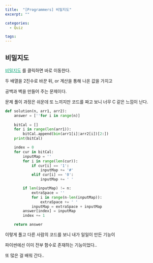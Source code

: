 ```yaml
---
title:  "[Programmers] 비밀지도"
excerpt: ""

categories:
  - Quiz

tags:
---
```


## 비밀지도

<a href="https://programmers.co.kr/learn/courses/30/lessons/17681" style="color:#0FA678" target="_blank">비밀지도</a> 를 클릭하면 바로 이동한다.

두 배열을 2진수로 바꾼 뒤, or 계산을 통해 나온 값을 가지고

공백과 벽을 만들어 주는 문제이다.

문제 풀이 과정은 쉬운데 또 느끼지만 코드를 짜고 보니 너무 C 같은 느낌이 난다.

```python
def solution(n, arr1, arr2):
	answer = [''for i in range(n)]
	
	bitCal = []
	for i in range(len(arr1)):
		bitCal.append(bin(arr1[i]|arr2[i])[2:])
	print(bitCal)

	index = 0
	for cur in bitCal:
		inputMap = ''
		for i in range(len(cur)):
			if cur[i] == '1':
				inputMap += '#'
			elif cur[i] == '0':
				inputMap += ' '

		if len(inputMap) != n:
			extraSpace = ''
			for i in range(n-len(inputMap)):
				extraSpace += ' '
			inputMap = extraSpace + inputMap
		answer[index] = inputMap
		index += 1

	return answer
```

이렇게 풀고 다른 사람의 코드를 보니 내가 일일이 만든 기능이

파이썬에선 이미 전부 함수로 존재하는 기능이었다..

또 많은 걸 배워 간다..